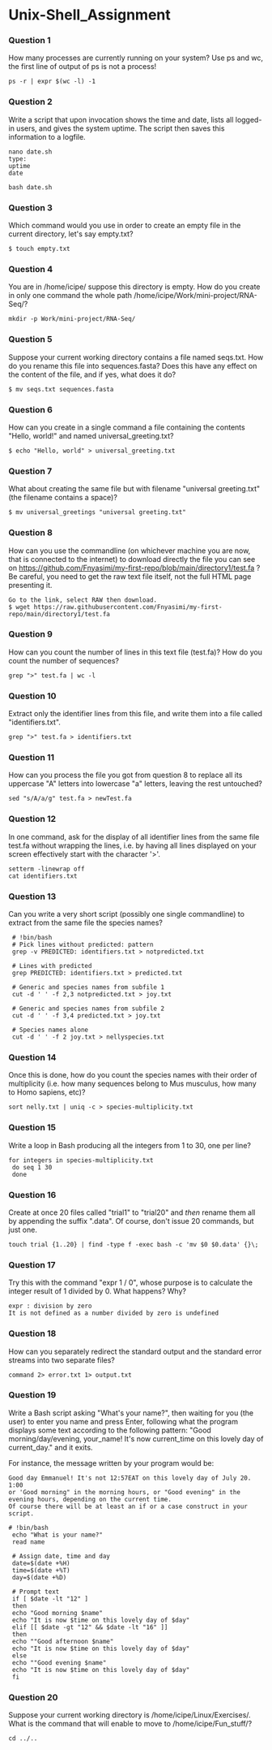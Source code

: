 # Unix-Shell_Assignment

### Question 1
How many processes are currently running on your system? Use ps and wc, the first line of output of ps is not a process!
```
​ps -r | expr $(wc -l) -1
```
### Question 2
Write a script that upon invocation shows the time and date, lists all logged-in users, and gives the system uptime. 
The script then saves this information to a logfile.
```
​nano date.sh
type:
uptime
date

bash date.sh
```
### Question 3
Which command would you use in order to create an empty file in the current directory, let's say empty.txt?
```
​$ touch empty.txt
```
### Question 4
You are in /home/icipe/  suppose this directory is empty. How do you create in only one command the whole path /home/icipe/Work/mini-project/RNA-Seq/?
```
​mkdir -p Work/mini-project/RNA-Seq/
```
### Question 5
Suppose your current working directory contains a file named seqs.txt. How do you rename this file into sequences.fasta? 
Does this have any effect on the content of the file, and if yes, what does it do?
```
​$ mv seqs.txt sequences.fasta
```
### Question 6
How can you create in a single command a file containing the contents "Hello, world!" and named universal_greeting.txt?
```
​$ echo "Hello, world" > universal_greeting.txt
```
### Question 7
What about creating the same file but with filename "universal greeting.txt" (the filename contains a space)?
```
​$ mv universal_greetings "universal greeting.txt"
```
### Question 8
How can you use the commandline (on whichever machine you are now, that is connected to the internet) to download directly the 
file you can see on https://github.com/Fnyasimi/my-first-repo/blob/main/directory1/test.fa ? Be careful, you need to get the raw text file itself, 
not the full HTML page presenting it.
```
​Go to the link, select RAW then download.
$ wget https://raw.githubusercontent.com/Fnyasimi/my-first-repo/main/directory1/test.fa
```
### Question 9
How can you count the number of lines in this text file (test.fa)? How do you count the number of sequences?
```
​grep ">" test.fa | wc -l
```
### Question 10
Extract only the identifier lines from this file, and write them into a file called "identifiers.txt".
```
​grep ">" test.fa > identifiers.txt
```
### Question 11
How can you process the file you got from question 8 to replace all its uppercase "A" letters into lowercase "a" letters, leaving the rest untouched?
```
​sed "s/A/a/g" test.fa > newTest.fa
```
### Question 12
In one command, ask for the display of all identifier lines from the same file test.fa without wrapping the lines, i.e. by having all lines displayed 
on your screen effectively start with the character '>'.
```
​setterm -linewrap off 
cat identifiers.txt
```
### Question 13
Can you write a very short script (possibly one single commandline) to extract from the same file the species names?
```
​ # !bin/bash
 # Pick lines without predicted: pattern
 grep -v PREDICTED: identifiers.txt > notpredicted.txt

 # Lines with predicted
 grep PREDICTED: identifiers.txt > predicted.txt

 # Generic and species names from subfile 1
 cut -d ' ' -f 2,3 notpredicted.txt > joy.txt

 # Generic and species names from subfile 2
 cut -d ' ' -f 3,4 predicted.txt > joy.txt

 # Species names alone
 cut -d ' ' -f 2 joy.txt > nellyspecies.txt
```
### Question 14
Once this is done, how do you count the species names with their order of multiplicity 
(i.e. how many sequences belong to Mus musculus, how many to Homo sapiens, etc)?
```
​sort nelly.txt | uniq -c > species-multiplicity.txt
```
### Question 15
Write a loop in Bash producing all the integers from 1 to 30, one per line?
```
​for integers in species-multiplicity.txt
 do seq 1 30
 done
```
### Question 16
Create at once 20 files called "trial1" to "trial20" and *then* rename them all by appending the suffix ".data". 
Of course, don't issue 20 commands, but just one.
```
​touch trial {1..20} | find -type f -exec bash -c 'mv $0 $0.data' {}\;
```
### Question 17
Try this with the command "expr 1 / 0", whose purpose is to calculate the integer result of 1 divided by 0. What happens? Why?
```
​expr : division by zero
It is not defined as a number divided by zero is undefined
```
### Question 18
How can you separately redirect the standard output and the standard error streams into two separate files?
```
​command 2> error.txt 1> output.txt
```
### Question 19
Write a Bash script asking "What's your name?", then waiting for you (the user) to enter you name and press Enter, 
following what the program displays some text according to the following pattern:
"Good morning/day/evening, your_name!
It's now current_time on this lovely day of current_day." and it exits.

For instance, the message written by your program would be:
```
Good day Emmanuel! It's not 12:57EAT on this lovely day of July 20. 1:00
or 'Good morning" in the morning hours, or "Good evening" in the evening hours, depending on the current time.
Of course there will be at least an if or a case construct in your script.
```
```
​# !bin/bash
 echo "What is your name?"
 read name

 # Assign date, time and day
 date=$(date +%H)
 time=$(date +%T)
 day=$(date +%D)

 # Prompt text
 if [ $date -lt "12" ]
 then
 echo "Good morning $name"
 echo "It is now $time on this lovely day of $day"
 elif [[ $date -gt "12" && $date -lt "16" ]]
 then
 echo ""Good afternoon $name"
 echo "It is now $time on this lovely day of $day"
 else
 echo ""Good evening $name"
 echo "It is now $time on this lovely day of $day"
 fi
```
### Question 20
Suppose your current working directory is /home/icipe/Linux/Exercises/. What is the command that will enable to move to /home/icipe/Fun_stuff/?
```
cd ../..
```
